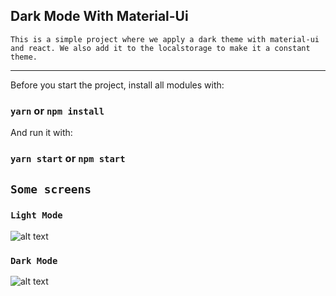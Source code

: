 ## Dark Mode With Material-Ui
```
This is a simple project where we apply a dark theme with material-ui and react. We also add it to the localstorage to make it a constant theme.
```
---

Before you start the project, install all modules with:

### `yarn` or `npm install`

And run it with:
### `yarn start` or `npm start`

## `Some screens`

### `Light Mode`
![alt text](https://res.cloudinary.com/leettuch/image/upload/v1596071276/darkMode/lightTheme_l2zneh.png)
### `Dark Mode`
![alt text](https://res.cloudinary.com/leettuch/image/upload/v1596071299/darkMode/darkTheme_onukgd.png)